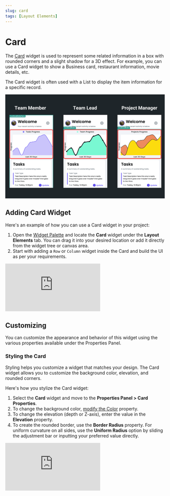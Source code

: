 ```yaml
---
slug: card
tags: [Layout Elements]
---
```


# Card

The [Card](https://api.flutter.dev/flutter/material/Card-class.html) widget is used to represent some related information in a box with rounded corners and a slight shadow for a 3D effect. For example, you can use a Card widget to show a Business card, restaurant information, movie details, etc.

The Card widget is often used with a List to display the item information for a specific record.

![img.png](imgs/img.png)

## Adding Card Widget

Here's an example of how you can use a Card widget in your project:

1. Open the [Widget Palette](../../../../intro/ff-ui/widget-palette.md) and locate the **Card** 
   widget under the **Layout Elements** tab. You can drag it into your desired location or add it directly from the widget tree or canvas area.
2. Start with adding a `Row` or `Column` widget inside the Card and build the UI as per your requirements.

<div class="video-container"><iframe src="https://www.loom.
com/embed/c2827a818b9549da997adf5e45e85f0f?sid=555f628d-9dbd-4874-9237-2c2b9b679c84" frameborder="0" allow="accelerometer; autoplay; clipboard-write; encrypted-media; gyroscope; picture-in-picture; web-share" referrerpolicy="strict-origin-when-cross-origin" allowfullscreen></iframe></div>



## Customizing

You can customize the appearance and behavior of this widget using the various properties 
available under the Properties Panel.

### Styling the Card

Styling helps you customize a widget that matches your design. The Card widget allows you to customize the background color, elevation, and rounded corners.

Here's how you stylize the Card widget:

1. Select the **Card** widget and move to the **Properties Panel > Card Properties**.
2. To change the background color, [modify the Color](../../widgets/widget-commonalities.md#change-color) property.
3. To change the elevation (depth or Z-axis), enter the value in the **Elevation** property.
4. To create the rounded border, use the **Border Radius** property. For uniform curvature on all sides, use the **Uniform Radius** option by sliding the adjustment bar or inputting your preferred value directly.

<p></p>

<div class="video-container"><iframe src="https://www.loom.
com/embed/8a33e1d3778d4d5ca35419966364b576?sid=6cde742f-b0b4-4385-bdf0-8d499df04c29" frameborder="0" allow="accelerometer; autoplay; clipboard-write; encrypted-media; gyroscope; picture-in-picture; web-share" referrerpolicy="strict-origin-when-cross-origin" allowfullscreen></iframe></div>

